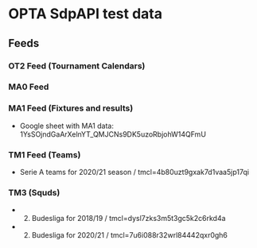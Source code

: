# OPTA SdpAPI test data

## Feeds

### OT2 Feed (Tournament Calendars)

### MA0 Feed

### MA1 Feed (Fixtures and results)

- Google sheet with MA1 data: 1YsSOjndGaArXelnYT_QMJCNs9DK5uzoRbjohW14QFmU

### TM1 Feed (Teams)

- Serie A teams for 2020/21 season / tmcl=4b80uzt9gxak7d1vaa5jp17qi

### TM3 (Squds)

- 2. Budesliga for 2018/19 / tmcl=dysl7zks3m5t3gc5k2c6rkd4a
- 2. Budesliga for 2020/21 / tmcl=7u6i088r32wrl84442qxr0gh6

